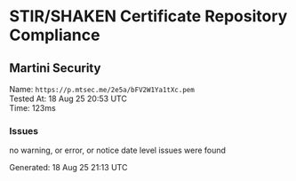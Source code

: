 # STIR/SHAKEN Certificate Repository Compliance

## Martini Security

Name: `https://p.mtsec.me/2e5a/bFV2W1Ya1tXc.pem`\
Tested At: 18 Aug 25 20:53 UTC\
Time: 123ms

### Issues

no warning, or error, or notice date level issues were found

Generated: 18 Aug 25 21:13 UTC